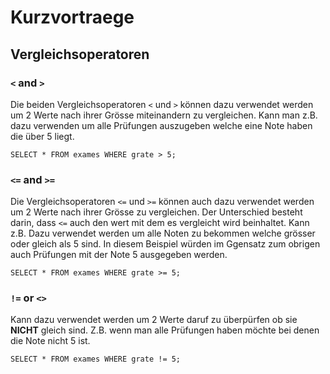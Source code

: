 ﻿# Kurzvortraege

## Vergleichsoperatoren

### `<` and `>`
Die beiden Vergleichsoperatoren `<` und `>` können dazu verwendet werden um 2 Werte nach ihrer Grösse miteinandern zu vergleichen. Kann man z.B. dazu verwenden um alle Prüfungen auszugeben welche eine Note haben die über 5 liegt.
``` 
SELECT * FROM exames WHERE grate > 5;
```
### `<=` and `>=`
Die Vergleichsoperatoren `<=` und `>=` können auch dazu verwendet werden um 2 Werte nach ihrer Grösse zu vergleichen. Der Unterschied besteht darin, dass `<=` auch den wert mit dem es vergleicht wird beinhaltet. Kann z.B. Dazu verwendet werden um  alle Noten zu bekommen welche grösser oder gleich als 5 sind. In diesem Beispiel würden im Ggensatz zum obrigen auch Prüfungen mit der Note 5 ausgegeben werden.
```
SELECT * FROM exames WHERE grate >= 5;
```
### `!=` or `<>`
Kann dazu verwendet werden um 2 Werte daruf zu überpürfen ob sie **NICHT** gleich sind. Z.B. wenn man alle Prüfungen haben möchte bei denen die Note nicht 5 ist.
```
SELECT * FROM exames WHERE grate != 5;
```
